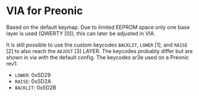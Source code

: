 # VIA for Preonic

Based on the default keymap. Due to limited EEPROM space only one base layer is used (QWERTY [0]), this can later be adjusted in VIA.

It is still possible to use the custom keycodes `BACKLIT`, `LOWER` [1], and `RAISE` [2] to also reach the `ADJUST` [3] LAYER. The keycodes probably differ but are shown in via with the default config. The keycodes ar3e used on a Preonic rev1:

-   `LOWER`: 0x5D29
-   `RAISE`: 0x5D2A
-   `BACKLIT`: 0x5D2B
